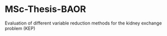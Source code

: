 # MSc-Thesis-BAOR

Evaluation of different variable reduction methods for the kidney exchange problem (KEP)
